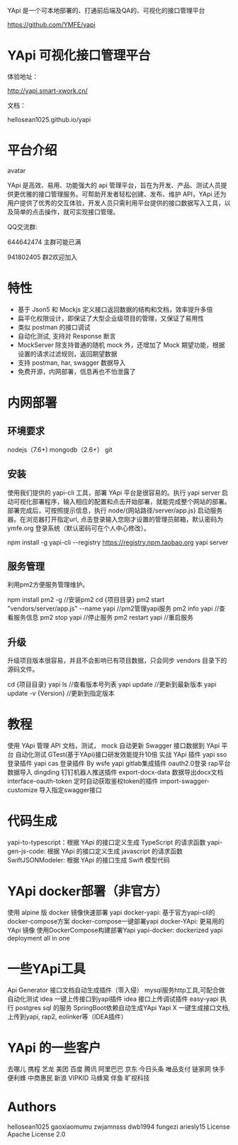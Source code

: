 YApi 是一个可本地部署的、打通前后端及QA的、可视化的接口管理平台

<https://github.com/YMFE/yapi>

# YApi 可视化接口管理平台

体验地址：

<http://yapi.smart-xwork.cn/>

文档：

hellosean1025.github.io/yapi

# 平台介绍

avatar

YApi 是高效、易用、功能强大的 api 管理平台，旨在为开发、产品、测试人员提供更优雅的接口管理服务。可帮助开发者轻松创建、发布、维护 API，YApi 还为用户提供了优秀的交互体验，开发人员只需利用平台提供的接口数据写入工具，以及简单的点击操作，就可实现接口管理。

QQ交流群:

644642474 主群可能已满

941802405 群2欢迎加入

# 特性

- 基于 Json5 和 Mockjs 定义接口返回数据的结构和文档，效率提升多倍
- 扁平化权限设计，即保证了大型企业级项目的管理，又保证了易用性
- 类似 postman 的接口调试
- 自动化测试, 支持对 Response 断言
- MockServer 除支持普通的随机 mock 外，还增加了 Mock 期望功能，根据设置的请求过滤规则，返回期望数据
- 支持 postman, har, swagger 数据导入
- 免费开源，内网部署，信息再也不怕泄露了

# 内网部署

## 环境要求

nodejs（7.6+)
mongodb（2.6+）
git

## 安装

使用我们提供的 yapi-cli 工具，部署 YApi 平台是很容易的。执行 yapi server 启动可视化部署程序，输入相应的配置和点击开始部署，就能完成整个网站的部署。部署完成后，可按照提示信息，执行 node/{网站路径/server/app.js} 启动服务器。在浏览器打开指定url, 点击登录输入您刚才设置的管理员邮箱，默认密码为 ymfe.org 登录系统（默认密码可在个人中心修改）。

npm install -g yapi-cli --registry <https://registry.npm.taobao.org>
yapi server

## 服务管理

利用pm2方便服务管理维护。

npm install pm2 -g  //安装pm2
cd  {项目目录}
pm2 start "vendors/server/app.js" --name yapi //pm2管理yapi服务
pm2 info yapi //查看服务信息
pm2 stop yapi //停止服务
pm2 restart yapi //重启服务

## 升级

升级项目版本很容易，并且不会影响已有项目数据，只会同步 vendors 目录下的源码文件。

cd  {项目目录}
yapi ls //查看版本号列表
yapi update //更新到最新版本
yapi update -v {Version} //更新到指定版本

# 教程

使用 YApi 管理 API 文档，测试， mock
自动更新 Swagger 接口数据到 YApi 平台
自动化测试
GTest(基于YApi)接口研发效能提升10倍 实战
YApi 插件
yapi sso 登录插件
yapi cas 登录插件 By wsfe
yapi gitlab集成插件
oauth2.0登录
rap平台数据导入
dingding 钉钉机器人推送插件
export-docx-data 数据导出docx文档
interface-oauth-token 定时自动获取鉴权token的插件
import-swagger-customize 导入指定swagger接口

# 代码生成

yapi-to-typescript：根据 YApi 的接口定义生成 TypeScript 的请求函数
yapi-gen-js-code: 根据 YApi 的接口定义生成 javascript 的请求函数
SwiftJSONModeler: 根据 YApi 的接口生成 Swift 模型代码

# YApi docker部署（非官方）

使用 alpine 版 docker 镜像快速部署 yapi
docker-yapi: 基于官方yapi-cli的docker-compose方案
docker-compose一键部署yapi
docker-YApi: 更易用的 YApi 镜像
使用DockerCompose构建部署Yapi
yapi-docker: dockerized yapi deployment all in one

# 一些YApi工具

Api Generator 接口文档自动生成插件（零入侵）
mysql服务http工具,可配合做自动化测试
idea 一键上传接口到yapi插件
idea 接口上传调试插件 easy-yapi
执行 postgres sql 的服务
SpringBoot依赖自动生成YApi
Yapi X 一键生成接口文档, 上传到yapi, rap2, eolinker等（IDEA插件）

# YApi 的一些客户

去哪儿
携程
艺龙
美团
百度
腾讯
阿里巴巴
京东
今日头条
唯品支付
链家网
快手
便利蜂
中商惠民
新浪
VIPKID
马蜂窝
伴鱼
旷视科技

# Authors

hellosean1025
gaoxiaomumu
zwjamnsss
dwb1994
fungezi
ariesly15
License
Apache License 2.0
